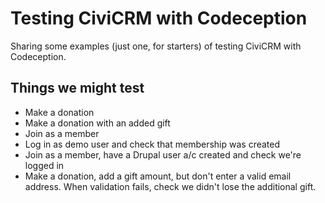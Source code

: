 # Testing CiviCRM with Codeception

Sharing some examples (just one, for starters) of testing CiviCRM with Codeception.

## Things we might test

* Make a donation
* Make a donation with an added gift
* Join as a member
* Log in as demo user and check that membership was created
* Join as a member, have a Drupal user a/c created and check we're logged in
* Make a donation, add a gift amount, but don't enter a valid email address. When validation fails, check we didn't lose the additional gift.
